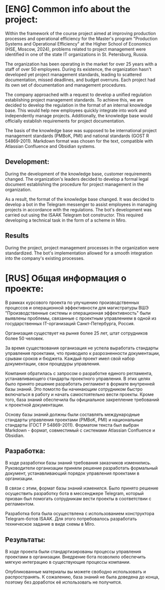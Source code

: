 # [ENG] Common info about the project:
Within the framework of the course project aimed at improving production processes and operational efficiency for the Master's program "Production Systems and Operational Efficiency" at the Higher School of Economics (HSE, Moscow, 2024), problems related to project management were identified in one of the state IT organizations in St. Petersburg, Russia.

The organization has been operating in the market for over 25 years with a staff of over 50 employees. During its existence, the organization hasn't developed yet project management standards, leading to scattered documentation, missed deadlines, and budget overruns. Each project had its own set of documentation and management procedures.

The company approached with a request to develop a unified regulation establishing project management standards. To achieve this, we are decided to develop the regulation in the format of an internal knowledge base. This would help new employees quickly integrate into work and independently manage projects. Additionally, the knowledge base would officially establish requirements for project documentation.

The basis of the knowledge base was supposed to be international project management standards (PMBoK, PMI) and national standards (GOST R 54869-2011). Markdown format was chosen for the text, compatible with Atlassian Confluence and Obsidian systems.

## Development:
During the development of the knowledge base, customer requirements changed. The organization's leaders decided to develop a formal legal document establishing the procedure for project management in the organization.

As a result, the format of the knowledge base changed. It was decided to develop a bot in the Telegram messenger to assist employees in managing projects in accordance with the regulations. The bot's development was carried out using the ISAAK Telegram bot constructor. This required developing a technical task in the form of a scheme in Miro.

## Results
During the project, project management processes in the organization were standardized. The bot's implementation allowed for a smooth integration into the company's existing processes.

# [RUS] Общая информация о проекте:
В рамках курсового проекта по улучшению производственных процессов и операционной эффективности для магистратуры ВШЭ "Производственные системы и операционная эффективность" были выявлены проблемы, связанные с проектным управлением в одной из государственных IT-организаций Санкт-Петербурга, Россия.

Организация существует на рынке более 25 лет, штат сотрудников более 50 человек.

За время существования организация не успела выработать стандарты управления проектами, что приводило к разрозненности документации, срывам сроков и бюджета. Каждый проект имел свой набор документации, свои процедуры управления.

Компания обратилась с запросом о разработке единого регламента, устанавливающего стандарты проектного управления. В этих целях было принято решение разработать регламент в формате внутренней базы знаний. Это помогло бы начинающим сотрудником быстро включаться в работу и начать самостоятельно вести проекты. Кроме того, база знаний обеспечила бы официальное закрепление требований к проектной документации.

Основу базы знаний должны были составлять международные стандарты управления проектами (PMBoK, PMI) и национальные стандарты (ГОСТ Р 54869-2011). Форматом текста был выбран Markdown - формат, совместимый с системами Atlassian Confluence и Obsidian.

## Разработка:
В ходе разработки базы знаний требования заказчиков изменились. Руководители организации приняли решение разработать формальный документ, устанавливающий порядок управления проектами в организации.

В связи с этим, формат базы знаний изменился. Было принято решение осуществить разработку бота в мессенджере Telegram, который призван был помогать сотрудникам вести проекты в соответствии с регламентом.

Разработка бота была осуществлена с использованием конструктора Telegram-ботов ISAAK. Для этого потребовалось разработать техническое задание в виде схемы в Miro.

## Результаты:
В ходе проекта были стандартизированы процессы управления проектами в организации. Внедрение бота позволило обеспечить мягкую интеграцию в существующие процессы компании.

Опубликованные материалы вы можете свободно использовать и распространять. К сожалению, база знаний не была доведена до конца, поэтому без доработок её использовать не получится.
